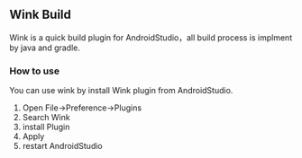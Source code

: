 ## Wink Build

Wink is a quick build plugin for AndroidStudio，all build process is implment by java and gradle.



### How to use

You can use wink by install Wink plugin from AndroidStudio.

1. Open File->Preference->Plugins 
2. Search Wink
3. install Plugin
4. Apply 
5. restart AndroidStudio